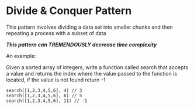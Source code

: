 # Divide & Conquer Pattern

This pattern involves dividing a data set into smaller chunks and then repeating a process with a subset of data

***This pattern can TREMENDOUSLY decrease time complexity***

An example: 

Given a sorted array of integers, write a function called search that accepts a value and returns the index where the value passed to the function is located, if the value is not found return -1

```
search([1,2,3,4,5,6], 4) // 3
search([1,2,3,4,5,6], 6) // 5
search([1,2,3,4,5,6], 11) // -1
```